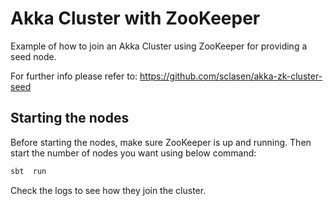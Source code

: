 # Akka Cluster with ZooKeeper

Example of how to join an Akka Cluster using ZooKeeper for providing a seed node. 

For further info please refer to: https://github.com/sclasen/akka-zk-cluster-seed

## Starting the nodes
Before starting the nodes, make sure ZooKeeper is up and running. Then start the number of nodes you want using below command:

```sh
sbt  run
```

Check the logs to see how they join the cluster.

[Akka Cluster]: <http://doc.akka.io/docs/akka/current/java/common/cluster.html>
[Apache ZooKeeper]: <https://zookeeper.apache.org/>
